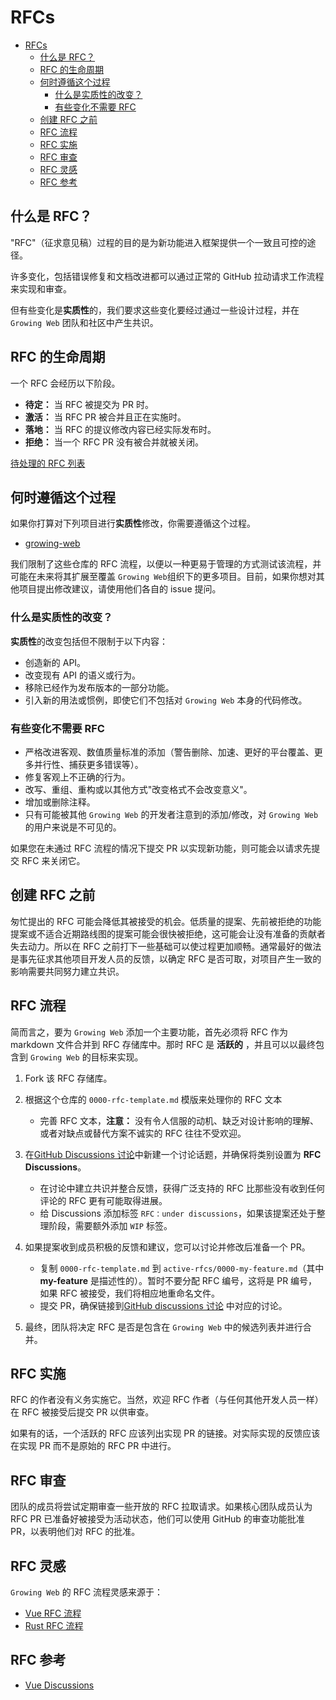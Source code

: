 # RFCs

- [RFCs](#rfcs)
  - [什么是 RFC？](#什么是-rfc)
  - [RFC 的生命周期](#rfc-的生命周期)
  - [何时遵循这个过程](#何时遵循这个过程)
    - [什么是实质性的改变？](#什么是实质性的改变)
    - [有些变化不需要 RFC](#有些变化不需要-rfc)
  - [创建 RFC 之前](#创建-rfc-之前)
  - [RFC 流程](#rfc-流程)
  - [RFC 实施](#rfc-实施)
  - [RFC 审查](#rfc-审查)
  - [RFC 灵感](#rfc-灵感)
  - [RFC 参考](#rfc-参考)

## 什么是 RFC？

"RFC"（征求意见稿）过程的目的是为新功能进入框架提供一个一致且可控的途径。

许多变化，包括错误修复和文档改进都可以通过正常的 GitHub 拉动请求工作流程来实现和审查。

但有些变化是**实质性**的，我们要求这些变化要经过通过一些设计过程，并在 `Growing Web` 团队和社区中产生共识。

## RFC 的生命周期

一个 RFC 会经历以下阶段。

- **待定：** 当 RFC 被提交为 PR 时。
- **激活：** 当 RFC PR 被合并且正在实施时。
- **落地：** 当 RFC 的提议修改内容已经实际发布时。
- **拒绝：** 当一个 RFC PR 没有被合并就被关闭。

[待处理的 RFC 列表](https://github.com/growing-web/rfcs/discussions/categories/rfc-discussions)

## 何时遵循这个过程

如果你打算对下列项目进行**实质性**修改，你需要遵循这个过程。

- [growing-web](https://github.com/growing-web/growing-web)

我们限制了这些仓库的 RFC 流程，以便以一种更易于管理的方式测试该流程，并可能在未来将其扩展至覆盖 `Growing Web`组织下的更多项目。目前，如果你想对其他项目提出修改建议，请使用他们各自的 issue 提问。

### 什么是实质性的改变？

**实质性**的改变包括但不限制于以下内容：

- 创造新的 API。
- 改变现有 API 的语义或行为。
- 移除已经作为发布版本的一部分功能。
- 引入新的用法或惯例，即使它们不包括对 `Growing Web` 本身的代码修改。

### 有些变化不需要 RFC

- 严格改进客观、数值质量标准的添加（警告删除、加速、更好的平台覆盖、更多并行性、捕获更多错误等）。
- 修复客观上不正确的行为。
- 改写、重组、重构或以其他方式"改变格式不会改变意义"。
- 增加或删除注释。
- 只有可能被其他 `Growing Web` 的开发者注意到的添加/修改，对 `Growing Web` 的用户来说是不可见的。

如果您在未通过 RFC 流程的情况下提交 PR 以实现新功能，则可能会以请求先提交 RFC 来关闭它。

## 创建 RFC 之前

匆忙提出的 RFC 可能会降低其被接受的机会。低质量的提案、先前被拒绝的功能提案或不适合近期路线图的提案可能会很快被拒绝，这可能会让没有准备的贡献者失去动力。所以在 RFC 之前打下一些基础可以使过程更加顺畅。通常最好的做法是事先征求其他项目开发人员的反馈，以确定 RFC 是否可取，对项目产生一致的影响需要共同努力建立共识。

## RFC 流程

简而言之，要为 `Growing Web` 添加一个主要功能，首先必须将 RFC 作为 markdown 文件合并到 RFC 存储库中。那时 RFC 是 **活跃的** ，并且可以以最终包含到 `Growing Web` 的目标来实现。

1. Fork 该 RFC 存储库。
2. 根据这个仓库的 `0000-rfc-template.md` 模版来处理你的 RFC 文本

   - 完善 RFC 文本，**注意：** 没有令人信服的动机、缺乏对设计影响的理解、或者对缺点或替代方案不诚实的 RFC 往往不受欢迎。

3. 在[GitHub Discussions 讨论](https://github.com/growing-web/rfcs/discussions/categories/rfc-discussions)中新建一个讨论话题，并确保将类别设置为 **RFC Discussions**。

   - 在讨论中建立共识并整合反馈，获得广泛支持的 RFC 比那些没有收到任何评论的 RFC 更有可能取得进展。
   - 给 Discussions 添加标签 `RFC：under discussions`，如果该提案还处于整理阶段，需要额外添加 `WIP` 标签。

4. 如果提案收到成员积极的反馈和建议，您可以讨论并修改后准备一个 PR。

   - 复制 `0000-rfc-template.md` 到 `active-rfcs/0000-my-feature.md`（其中 **my-feature** 是描述性的）。暂时不要分配 RFC 编号，这将是 PR 编号，如果 RFC 被接受，我们将相应地重命名文件。
   - 提交 PR，确保链接到[GitHub discussions 讨论](https://github.com/growing-web/rfcs/discussions) 中对应的讨论。

5. 最终，团队将决定 RFC 是否是包含在 `Growing Web` 中的候选列表并进行合并。

## RFC 实施

RFC 的作者没有义务实施它。当然，欢迎 RFC 作者（与任何其他开发人员一样）在 RFC 被接受后提交 PR 以供审查。

如果有的话，一个活跃的 RFC 应该列出实现 PR 的链接。对实际实现的反馈应该在实现 PR 而不是原始的 RFC PR 中进行。

## RFC 审查

团队的成员将尝试定期审查一些开放的 RFC 拉取请求。如果核心团队成员认为 RFC PR 已准备好被接受为活动状态，他们可以使用 GitHub 的审查功能批准 PR，以表明他们对 RFC 的批准。

## RFC 灵感

`Growing Web` 的 RFC 流程灵感来源于：

- [Vue RFC 流程](https://github.com/vuejs/rfcs)
- [Rust RFC 流程](https://github.com/rust-lang/rfcs)

## RFC 参考

- [Vue Discussions](https://github.com/vuejs/rfcs/discussions/369)
